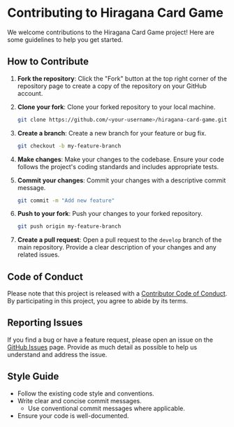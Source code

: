 # Contributing to Hiragana Card Game

We welcome contributions to the Hiragana Card Game project! Here are some guidelines to help you get started.

## How to Contribute

1. **Fork the repository**: Click the "Fork" button at the top right corner of the repository page to create a copy of the repository on your GitHub account.

2. **Clone your fork**: Clone your forked repository to your local machine.
    ```sh
    git clone https://github.com/<your-username>/hiragana-card-game.git
    ```

3. **Create a branch**: Create a new branch for your feature or bug fix.
    ```sh
    git checkout -b my-feature-branch
    ```

4. **Make changes**: Make your changes to the codebase. Ensure your code follows the project's coding standards and includes appropriate tests.

5. **Commit your changes**: Commit your changes with a descriptive commit message.
    ```sh
    git commit -m "Add new feature"
    ```

6. **Push to your fork**: Push your changes to your forked repository.
    ```sh
    git push origin my-feature-branch
    ```

7. **Create a pull request**: Open a pull request to the `develop` branch of the main repository. Provide a clear description of your changes and any related issues.
## Code of Conduct

Please note that this project is released with a [Contributor Code of Conduct](CODE_OF_CONDUCT.md). By participating in this project, you agree to abide by its terms.

## Reporting Issues

If you find a bug or have a feature request, please open an issue on the [GitHub Issues](https://github.com/nathan-pichon/hiragana-card-game/issues) page. Provide as much detail as possible to help us understand and address the issue.

## Style Guide

- Follow the existing code style and conventions.
- Write clear and concise commit messages.
  - Use conventional commit messages where applicable.
- Ensure your code is well-documented.
